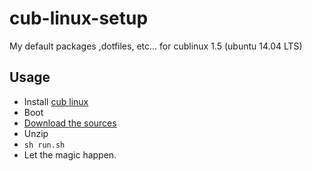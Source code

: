 # cub-linux-setup
My default packages ,dotfiles, etc... for cublinux 1.5 (ubuntu 14.04 LTS)


## Usage

- Install [cub linux](https://cublinux.com/)
- Boot
- [Download the sources](https://github.com/gsouf/cub-linux-setup/archive/master.zip)
- Unzip
- ``sh run.sh`` 
- Let the magic happen.
